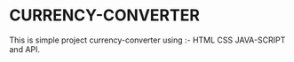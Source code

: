 # CURRENCY-CONVERTER


This is simple project currency-converter using :-
HTML
CSS
JAVA-SCRIPT and
API.

